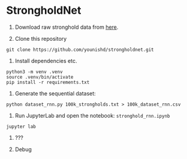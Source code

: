 # StrongholdNet

1. Download raw stronghold data from [here](https://drive.google.com/file/d/1N3TjOB29kHpysWrq7yHVjB-v2g5IMgdV/view?usp=sharing).

1. Clone this repository

```
git clone https://github.com/younishd/strongholdnet.git
```

1. Install dependencies etc.

```
python3 -m venv .venv
source .venv/bin/activate
pip install -r requirements.txt
```

1. Generate the sequential dataset:

```
python dataset_rnn.py 100k_strongholds.txt > 100k_dataset_rnn.csv
```

1. Run JupyterLab and open the notebook: `stronghold_rnn.ipynb`

```
jupyter lab
```

1. ???

1. Debug
